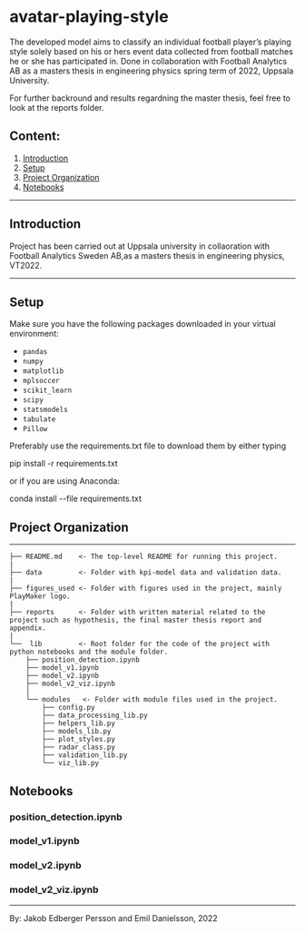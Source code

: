 # avatar-playing-style
The developed model aims to classify an individual football player’s playing style solely based on his or hers event data collected from football matches he or she has participated in. Done in collaboration with Football Analytics AB as a masters thesis in engineering physics spring term of 2022, Uppsala University.

For further backround and results regardning the master thesis, feel free to look at the reports folder.

## Content:
1. [Introduction](#Intro)
2. [Setup](#Setup)
3. [Project Organization](#Project)
4. [Notebooks](#Notebooks)

------------
## Introduction <a class="anchor" id="Intro"></a>

Project has been carried out at Uppsala university in collaoration with Football Analytics Sweden AB,as a masters thesis in engineering physics, VT2022.

------------
## Setup <a class="anchor" id="Setup"></a>
Make sure you have the following packages downloaded in your virtual environment:
- `pandas`
- `numpy`
- `matplotlib`
- `mplsoccer`
- `scikit_learn`
- `scipy`
- `statsmodels`
- `tabulate`
- `Pillow`

Preferably use the requirements.txt file to download them by either typing

pip install -r requirements.txt

or if you are using Anaconda:

conda install --file requirements.txt

## Project Organization <a class="anchor" id="Project"></a>
------------

    ├── README.md    <- The top-level README for running this project.
    |
    ├── data         <- Folder with kpi-model data and validation data.
    |
    ├── figures_used <- Folder with figures used in the project, mainly PlayMaker logo.
    |
    ├── reports      <- Folder with written material related to the project such as hypothesis, the final master thesis report and appendix.
    |
    └──  lib         <- Root folder for the code of the project with python notebooks and the module folder.
        ├── position_detection.ipynb
        ├── model_v1.ipynb
        ├── model_v2.ipynb
        ├── model_v2_viz.ipynb
        │
        └── modules   <- Folder with module files used in the project.                       
            ├── config.py
            ├── data_processing_lib.py
            ├── helpers_lib.py
            ├── models_lib.py
            ├── plot_styles.py
            ├── radar_class.py
            ├── validation_lib.py
            └── viz_lib.py


## Notebooks <a class="anchor" id="Notebooks"></a>

### position_detection.ipynb

### model_v1.ipynb

### model_v2.ipynb

### model_v2_viz.ipynb

--------

By: Jakob Edberger Persson and Emil Danielsson, 2022

